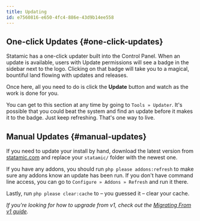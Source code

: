 ```yaml
---
title: Updating
id: e7560816-e650-4fc4-886e-43d9b14ee558
---
```


## One-click Updates {#one-click-updates}

Statamic has a one-click updater built into the Control Panel. When an update is available, users with Update permissions will see a badge in the sidebar next to the logo. Clicking on that badge will take you to a magical, bountiful land flowing with updates and releases.

Once here, all you need to do is click the **Update** button and watch as the work is done for you.

You can get to this section at any time by going to `Tools » Updater`. It's possible that you could beat the system and find an update before it makes it to the badge. Just keep refreshing. That's one way to live.

## Manual Updates {#manual-updates}

If you need to update your install by hand, download the latest version from [statamic.com](http://statamic.com) and replace your `statamic/` folder with the newest one.

If you have any addons, you should run `php please addons:refresh` to make sure any addons know an update has been run. If you don't have command line access, you can go to `Configure » Addons » Refresh` and run it there.

Lastly, run `php please clear:cache` to – you guessed it – clear your cache.

_If you're looking for how to upgrade from v1, check out the [Migrating From v1 guide](/migrating)._
